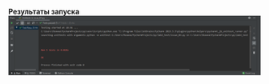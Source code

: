 **Результаты запуска**  
![Иллюстрация к проекту](https://github.com/polinanov/python_homework/blob/master/lab3_test/issue-03/src/unittestres03.PNG)
